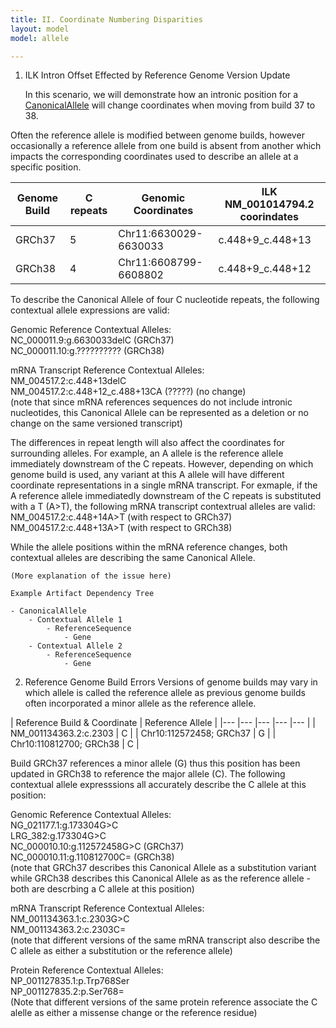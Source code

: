```yaml
---
title: II. Coordinate Numbering Disparities
layout: model
model: allele

---
```


1. ILK Intron Offset Effected by Reference Genome Version Update
    
    In this scenario, we will demonstrate how an intronic position for a [CanonicalAllele](/conceptual/canonical_allele/index.html) will change coordinates when moving from build 37 to 38.

Often the reference allele is modified between genome builds, however occasionally a reference allele from one build is absent from another which impacts the corresponding coordinates used to describe an allele at a specific position. 

| Genome Build  	| C repeats  	| Genomic Coordinates  	| ILK NM_001014794.2 coorindates	|
|---	|---	|---	|---	|
| GRCh37  	| 5  	| Chr11:6630029-6630033  	| c.448+9_c.448+13  	|
| GRCh38  	| 4  	| Chr11:6608799-6608802  	| c.448+9_c.448+12  	|

To describe the Canonical Allele of four C nucleotide repeats, the following contextual allele expressions are valid:  

Genomic Reference Contextual Alleles:    
  NC_000011.9:g.6630033delC (GRCh37)   
  NC_000011.10:g.?????????? (GRCh38)   
 
mRNA Transcript Reference Contextual Alleles:    
NM_004517.2:c.448+13delC   
NM_004517.2:c.448+12_c.488+13CA (?????) (no change)   
(note that since mRNA references sequences do not include intronic nucleotides, this Canonical Allele can be represented as a deletion or no change on the same versioned transcript)

The differences in repeat length will also affect the coordinates for surrounding alleles. For example, an A allele is the reference allele immediately downstream of the C repeats. However, depending on which genome build is used, any variant at this A allele will have different coordinate representations in a single mRNA transcript. For exmaple, if the A reference allele immediatedly downstream of the C repeats is substituted with a T (A>T), the following mRNA transcript contextrual alleles  are valid:  
NM_004517.2:c.448+14A>T (with respect to GRCh37)   
NM_004517.2:c.448+13A>T (with respect to GRCh38)  

While the allele positions within the mRNA reference changes, both contextual alleles are describing the same Canonical Allele.

    
    (More explanation of the issue here)
    
    Example Artifact Dependency Tree
    
    - CanonicalAllele
        - Contextual Allele 1
            - ReferenceSequence
                - Gene
        - Contextual Allele 2
            - ReferenceSequence
                - Gene


2. Reference Genome Build Errors
Versions of genome builds may vary in which allele is called the reference allele as previous genome builds often incorporated a minor allele as the reference allele.   

| Reference Build & Coordinate   	| Reference Allele   	|
|---	|---	|---	|---	|---	|
| NM_001134363.2:c.2303   	| C   	|
| Chr10:112572458; GRCh37   	| G   	|
| Chr10:110812700; GRCh38   	| C   	|

Build GRCh37 references a minor allele (G) thus this position has been updated in GRCh38 to reference the major allele (C). The following contextual allele expresssions all accurately describe the C allele at this position:

Genomic Reference Contextual Alleles:  
  NG_021177.1:g.173304G>C  
  LRG_382:g.173304G>C   
  NC_000010.10:g.112572458G>C (GRCh37)    
  NC_000010.11:g.110812700C= (GRCh38)  
  (note that GRCh37 describes this Canonical Allele as a substitution variant while GRCh38 describes this Canonical Allele as as the reference allele - both are descrbing a C allele at this position)

mRNA Transcript Reference Contextual Alleles:  
NM_001134363.1:c.2303G>C   
NM_001134363.2:c.2303C=    
(note that different versions of the same mRNA transcript also describe the C allele as either a substitution or the reference allele)

Protein Reference Contextual Alleles:  
NP_001127835.1:p.Trp768Ser    
NP_001127835.2:p.Ser768=    
(Note that different versions of the same protein reference associate the C alelle as either a missense change or the reference residue)  
